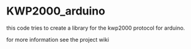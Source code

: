 # KWP2000_arduino

this code tries to create a library for the kwp2000 protocol for arduino.

for more information see the project wiki
